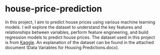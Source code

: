 # house-price-prediction
In this project, I aim to predict house prices using various machine learning models. I will explore the dataset to understand the key features and relationships between variables, perform feature engineering, and build regression models to predict house prices. The dataset used in this project is from [Kaggle](https://www.kaggle.com/competitions/house-prices-advanced-regression-techniques). An explanation of the dataset can be found in the attached document (Data Variables for Housing Predictions.docx).


